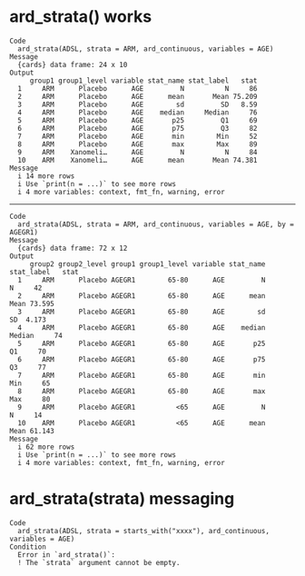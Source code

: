 # ard_strata() works

    Code
      ard_strata(ADSL, strata = ARM, ard_continuous, variables = AGE)
    Message
      {cards} data frame: 24 x 10
    Output
         group1 group1_level variable stat_name stat_label   stat
      1     ARM      Placebo      AGE         N          N     86
      2     ARM      Placebo      AGE      mean       Mean 75.209
      3     ARM      Placebo      AGE        sd         SD   8.59
      4     ARM      Placebo      AGE    median     Median     76
      5     ARM      Placebo      AGE       p25         Q1     69
      6     ARM      Placebo      AGE       p75         Q3     82
      7     ARM      Placebo      AGE       min        Min     52
      8     ARM      Placebo      AGE       max        Max     89
      9     ARM    Xanomeli…      AGE         N          N     84
      10    ARM    Xanomeli…      AGE      mean       Mean 74.381
    Message
      i 14 more rows
      i Use `print(n = ...)` to see more rows
      i 4 more variables: context, fmt_fn, warning, error

---

    Code
      ard_strata(ADSL, strata = ARM, ard_continuous, variables = AGE, by = AGEGR1)
    Message
      {cards} data frame: 72 x 12
    Output
         group2 group2_level group1 group1_level variable stat_name stat_label   stat
      1     ARM      Placebo AGEGR1        65-80      AGE         N          N     42
      2     ARM      Placebo AGEGR1        65-80      AGE      mean       Mean 73.595
      3     ARM      Placebo AGEGR1        65-80      AGE        sd         SD  4.173
      4     ARM      Placebo AGEGR1        65-80      AGE    median     Median     74
      5     ARM      Placebo AGEGR1        65-80      AGE       p25         Q1     70
      6     ARM      Placebo AGEGR1        65-80      AGE       p75         Q3     77
      7     ARM      Placebo AGEGR1        65-80      AGE       min        Min     65
      8     ARM      Placebo AGEGR1        65-80      AGE       max        Max     80
      9     ARM      Placebo AGEGR1          <65      AGE         N          N     14
      10    ARM      Placebo AGEGR1          <65      AGE      mean       Mean 61.143
    Message
      i 62 more rows
      i Use `print(n = ...)` to see more rows
      i 4 more variables: context, fmt_fn, warning, error

# ard_strata(strata) messaging

    Code
      ard_strata(ADSL, strata = starts_with("xxxx"), ard_continuous, variables = AGE)
    Condition
      Error in `ard_strata()`:
      ! The `strata` argument cannot be empty.

